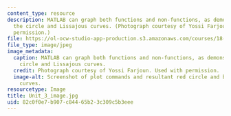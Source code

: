 ```yaml
---
content_type: resource
description: MATLAB can graph both functions and non-functions, as demonstrated by
  the circle and Lissajous curves. (Photograph courtesy of Yossi Farjoun. Used with
  permission.)
file: https://ol-ocw-studio-app-production.s3.amazonaws.com/courses/18-s997-introduction-to-matlab-programming-fall-2011/82c0f0e7b907c84465b23c309c5b3eee_Unit_3_image.jpg
file_type: image/jpeg
image_metadata:
  caption: MATLAB can graph both functions and non-functions, as demonstrated by the
    circle and Lissajous curves.
  credit: Photograph courtesy of Yossi Farjoun. Used with permission.
  image-alt: Screenshot of plot commands and resultant red circle and black Lissajous
    curves.
resourcetype: Image
title: Unit_3_image.jpg
uid: 82c0f0e7-b907-c844-65b2-3c309c5b3eee
---
```


